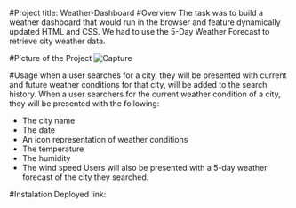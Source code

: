 #Project title: Weather-Dashboard
#Overview
The task was to build a weather dashboard that would run in the browser and feature dynamically updated HTML and CSS. We had to use the 5-Day Weather Forecast to retrieve city weather data.

#Picture of the Project
![Capture](https://github.com/Raxch23/Weather-Dashboard/assets/148925012/c3419501-1f6a-462c-b929-01ff976cf03d)

#Usage
when a user searches for a city, they will be presented with current and future weather conditions for that city, will be added to the search history. When a user searchers for the current weather condition of a city, they will be presented with the following:
* The city name
* The date
* An icon representation of weather conditions
* The temperature
* The humidity
* The wind speed
Users will also be  presented with a 5-day weather forecast of the city they searched.

#Instalation
Deployed link:
